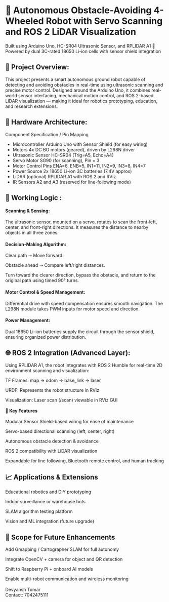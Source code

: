 # 🤖 Autonomous Obstacle-Avoiding 4-Wheeled Robot with Servo Scanning and ROS 2 LiDAR Visualization
Built using Arduino Uno, HC-SR04 Ultrasonic Sensor, and RPLIDAR A1
🔧 Powered by dual 3C-rated 18650 Li-ion cells with sensor shield integration
<br>
## 📌 Project Overview:
This project presents a smart autonomous ground robot capable of detecting and avoiding obstacles in real-time using ultrasonic scanning and precise motor control. Designed around the Arduino Uno, it combines real-world sensor interfacing, mechanical motion control, and ROS 2-based LiDAR visualization — making it ideal for robotics prototyping, education, and research extensions.
<br>
## 🔩 Hardware Architecture:
Component	Specification / Pin Mapping 
- Microcontroller	Arduino Uno with Sensor Shield (for easy wiring)
- Motors	4x DC BO motors (geared), driven by L298N driver
- Ultrasonic Sensor	HC-SR04 (Trig=A5, Echo=A4)
- Servo Motor	SG90 (for scanning), Pin = 3
- Motor Control Pins	ENA=6, ENB=5, IN1=11, IN2=9, IN3=8, IN4=7
- Power Source	2x 18650 Li-ion 3C batteries (7.4V approx)
- LiDAR (optional)	RPLIDAR A1 with ROS 2 and RViz
- IR Sensors	A2 and A3 (reserved for line-following mode)

## 🧠 Working Logic :
#### Scanning & Sensing:
The ultrasonic sensor, mounted on a servo, rotates to scan the front-left, center, and front-right directions. It measures the distance to nearby objects in all three zones.

#### Decision-Making Algorithm:

Clear path ➝ Move forward.

Obstacle ahead ➝ Compare left/right distances.

Turn toward the clearer direction, bypass the obstacle, and return to the original path using timed 90° turns.

#### Motor Control & Speed Management:
Differential drive with speed compensation ensures smooth navigation. The L298N module takes PWM inputs for motor speed and direction.

#### Power Management:
Dual 18650 Li-ion batteries supply the circuit through the sensor shield, ensuring organized power distribution.
<br>

## 🌐 ROS 2 Integration (Advanced Layer):
Using RPLIDAR A1, the robot integrates with ROS 2 Humble for real-time 2D environment scanning and visualization:

TF Frames: map → odom → base_link → laser

URDF: Represents the robot structure in RViz

Visualization: Laser scan (/scan) viewable in RViz GUI
<br><br>
**🌟 Key Features**<br>
<br>Modular Sensor Shield-based wiring for ease of maintenance

Servo-based directional scanning (left, center, right)

Autonomous obstacle detection & avoidance

ROS 2 compatibility with LiDAR visualization

Expandable for line following, Bluetooth remote control, and human tracking

## 📈 Applications & Extensions
Educational robotics and DIY prototyping

Indoor surveillance or warehouse bots

SLAM algorithm testing platform

Vision and ML integration (future upgrade)

## 🔮 Scope for Future Enhancements
Add Gmapping / Cartographer SLAM for full autonomy

Integrate OpenCV + camera for object and QR detection

Shift to Raspberry Pi + onboard AI models

Enable multi-robot communication and wireless monitoring
<br><br>
Devyansh Tomar 
<br>Contact: 7042475111


